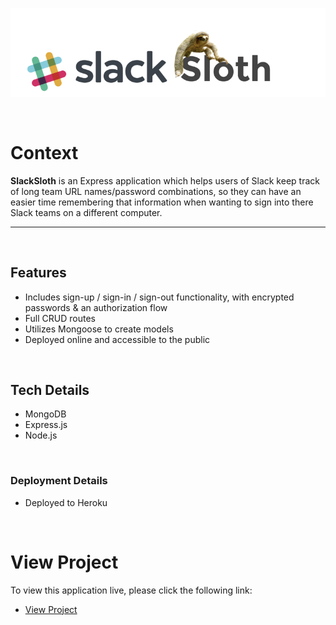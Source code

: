 ![SlackSloth-Heading](/public/images/SlackSloth-Heading.png)

&nbsp;

# Context
**SlackSloth** is an Express application which helps users of Slack keep track of long
team URL names/password combinations, so they can have an easier time remembering that information when wanting to sign into there Slack teams on a different computer.

---
&nbsp;

## Features
* Includes sign-up / sign-in / sign-out functionality, with encrypted passwords & an authorization flow
*  Full CRUD routes
*  Utilizes Mongoose to create models
*  Deployed online and accessible to the public

&nbsp;

## Tech Details
* MongoDB
* Express.js
* Node.js

&nbsp;

### Deployment Details
* Deployed to Heroku


&nbsp;

# View Project
To view this application live, please click the following link:
* [View Project](https://slack-sloth.herokuapp.com/)